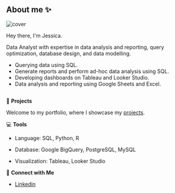 ## About me ✨
<!--
**jessicasgsoares/jessicasgsoares** is a ✨ _special_ ✨ repository because its `README.md` (this file) appears on your GitHub profile.

Here are some ideas to get you started:
✨💥🎯📢💡📙✏📅📆📍✂👏🙌🦋🐞✔🌹🎋🎍🧩

- 🔭 I’m currently working on ...
- 🌱 I’m currently learning ...
- 👯 I’m looking to collaborate on ...
- 🤔 I’m looking for help with ...
- 💬 Ask me about ...
- 📫 How to reach me: ...
- 😄 Pronouns: ...
- ⚡ Fun fact: ...
-->
![cover](https://github.com/jessicasgsoares/jessicasgsoares/assets/98236837/df1490aa-5e4d-4130-be6d-4bc48cd6eef4)



Hey there, I'm Jessica. 

Data Analyst with expertise in data analysis and reporting, query optimization, database design, and data modelling.

- Querying data using SQL.
- Generate reports and perform ad-hoc data analysis using SQL.
- Developing dashboards on Tableau and Looker Studio.
- Data analysis and reporting using Google Sheets and Excel.

##


📌 **Projects**

Welcome to my portfolio, where I showcase my [projects](https://github.com/jessicasgsoares/Project-Portfolio).


💻 **Tools**

- Language: SQL, Python, R

- Database: Google BigQuery, PostgreSQL, MySQL

- Visualization: Tableau, Looker Studio


🔔 **Connect with Me**

- [Linkedin](https://www.linkedin.com/in/jessica-gil-soares/)



